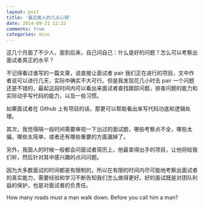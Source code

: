 ```yaml
---
layout: post
title: '最近面人的几点心得'
date: 2014-09-21 12:22
comments: true
categories: misc
---
```

这几个月面了不少人，面到后来，自己问自己：什么是好的问题？怎么可以考察出面试者真正的水平？

不记得看过谁写的一篇文章，说直接让面试者 pair 我们正在进行的项目，文中作者说可以进行几天，实际中确实不大可行。但是我发现花几小时去 pair 一个问题还是不错的，最起这段时间内可以看出来面试者查找跟踪问题，排查问题的能力和实际动手写代码的能力，以及一些习惯。

如果面试者在 Github 上有项目的话，那更可以帮助看出来写代码功底和逻辑处理。

其次，我觉得隔一段时间需要审视一下出过的面试题，哪些考察点不全，哪些太偏，哪些太简单，或者还有哪些重要的方面漏掉了。

另外，我面人的时候一般都会问面试者简历上，他最拿得出手的项目，让他将给我们听，然后针对其中感兴趣的点问问题。

因为大多数面试的时间都是有限制的，所以在有限的时间内尽可能地考察出面试者的真实能力，需要经验和学习不断告知我们怎么做得更好。好的面试既是对团队利益的保护，也是对面试者的负责任。

How many roads must a man walk down. Before you call him a man?